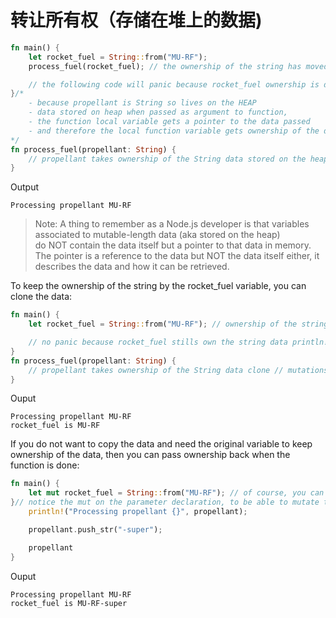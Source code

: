# 转让所有权（存储在堆上的数据)

```rust
fn main() {
    let rocket_fuel = String::from("MU-RF");
    process_fuel(rocket_fuel); // the ownership of the string has moved to propellant variable,

    // the following code will panic because rocket_fuel ownership is done so you can no longuer use the variable // println!("rocket_fuel is {}", rocket_fuel);
}/*
    - because propellant is String so lives on the HEAP
    - data stored on heap when passed as argument to function,
    - the function local variable gets a pointer to the data passed
    - and therefore the local function variable gets ownership of the data.
*/
fn process_fuel(propellant: String) {
    // propellant takes ownership of the String data stored on the heap println!("Processing propellant {}", propellant);
}
```
Output
```
Processing propellant MU-RF
```

> Note: A thing to remember as a Node.js developer is that variables associated to mutable-length data (aka stored on the heap) do NOT contain the data itself but a pointer to that data in memory. The pointer is a reference to the data but NOT the data itself either, it describes the data and how it can be retrieved.

To keep the ownership of the string by the rocket_fuel variable, you can clone the data:
```rust
fn main() {
    let rocket_fuel = String::from("MU-RF"); // ownership of the string his kept by rocket_fuel variable, // a clone/copy of the string data is passed as argument process_fuel( rocket_fuel.clone() );

    // no panic because rocket_fuel stills own the string data println!("rocket_fuel is {}", rocket_fuel);
}
fn process_fuel(propellant: String) {
    // propellant takes ownership of the String data clone // mutations on the clone of course will not affect the original data (but remember that you will need to declare mut in function signature) println!("Processing propellant {}", propellant);
}
```
Ouput
```
Processing propellant MU-RF
rocket_fuel is MU-RF
```
If you do not want to copy the data and need the original variable to keep ownership of the data, then you can pass ownership back when the function is done:
```rust
fn main() {
    let mut rocket_fuel = String::from("MU-RF"); // of course, you can declare again without mut rocket_fuel = process_fuel(rocket_fuel); println!("rocket_fuel is {}", rocket_fuel);
}// notice the mut on the parameter declaration, to be able to mutate the data passed inside the function scope// notice the String return type and the last line without a semicolonfn process_fuel(mut propellant: String) -> String {
    println!("Processing propellant {}", propellant);

    propellant.push_str("-super");

    propellant
}
```
Ouput
```
Processing propellant MU-RF
rocket_fuel is MU-RF-super
```